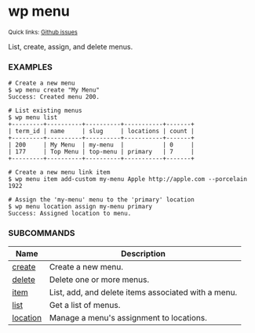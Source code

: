 # wp menu

<small>Quick links: <a href="https://github.com/wp-cli/wp-cli/issues?q=is%3Aopen+label%3Acommand%3Amenu+sort%3Aupdated-desc">Github issues</a></small>

List, create, assign, and delete menus.

### EXAMPLES

    # Create a new menu
    $ wp menu create "My Menu"
    Success: Created menu 200.

    # List existing menus
    $ wp menu list
    +---------+----------+----------+-----------+-------+
    | term_id | name     | slug     | locations | count |
    +---------+----------+----------+-----------+-------+
    | 200     | My Menu  | my-menu  |           | 0     |
    | 177     | Top Menu | top-menu | primary   | 7     |
    +---------+----------+----------+-----------+-------+

    # Create a new menu link item
    $ wp menu item add-custom my-menu Apple http://apple.com --porcelain
    1922

    # Assign the 'my-menu' menu to the 'primary' location
    $ wp menu location assign my-menu primary
    Success: Assigned location to menu.



### SUBCOMMANDS

<table>
	<thead>
	<tr>
		<th>Name</th>
		<th>Description</th>
	</tr>
	</thead>
	<tbody>
		<tr>
			<td><a href="https://developer.wordpress.org/cli/commands/menu/create/">create</a></td>
			<td>Create a new menu.</td>
		</tr>
		<tr>
			<td><a href="https://developer.wordpress.org/cli/commands/menu/delete/">delete</a></td>
			<td>Delete one or more menus.</td>
		</tr>
		<tr>
			<td><a href="https://developer.wordpress.org/cli/commands/menu/item/">item</a></td>
			<td>List, add, and delete items associated with a menu.</td>
		</tr>
		<tr>
			<td><a href="https://developer.wordpress.org/cli/commands/menu/list/">list</a></td>
			<td>Get a list of menus.</td>
		</tr>
		<tr>
			<td><a href="https://developer.wordpress.org/cli/commands/menu/location/">location</a></td>
			<td>Manage a menu's assignment to locations.</td>
		</tr>
	</tbody>
</table>

